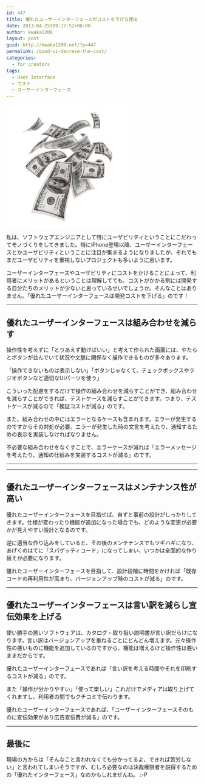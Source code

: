```yaml
---
id: 447
title: 優れたユーザーインターフェースがコストを下げる理由
date: 2013-04-25T09:17:52+00:00
author: kwaka1208
layout: post
guid: http://kwaka1208.net/?p=447
permalink: /good-ui-decrese-the-cost/
categories:
  - for creators
tags:
  - User Interface
  - コスト
  - ユーザーインターフェース
---
```

<img src="/assets/images/2013/04/money.jpg" alt="money" width="320" height="320" class="alignnone size-full wp-image-448" />

私は、ソフトウェアエンジニアとして特にユーザビリティということにこだわってモノづくりをしてきました。特にiPhone登場以降、ユーザーインターフェースとかユーザビリティということに注目が集まるようになりましたが、それでもまだユーザビリティを重視しないプロジェクトも多いように思います。

ユーザーインターフェースやユーザビリティにコストをかけることによって、利用者にメリットがあるということは理解してても、コストがかかる割には開発する自分たちのメリットが少ないと思っているせいでしょうか。そんなことはありません。「優れたユーザーインターフェースは開発コストを下げる」のです！
<hr>
<h2>優れたユーザーインターフェースは組み合わせを減らす</h2>
操作性を考えずに「とりあえず動けばいい」と考えて作られた画面には、やたらとボタンが並んでいて状況や文脈に関係なく操作できるものが多々あります。

「操作できないものは表示しない」「ボタンじゃなくて、チェックボックスやラジオボタンなど適切なUIパーツを使う」

こういった配慮をするだけで操作の組み合わせを減らすことができ、組み合わせを減らすことができれば、テストケースを減らすことができます。つまり、テストケースが減るので「検証コストが減る」のです。

また、組み合わせの中にはエラーとなるケースも含まれます。エラーが発生するのですからその対処が必要。エラーが発生した時の文言を考えたり、通知するための表示を実装しなければなりません。

不必要な組み合わせをなくすことで、エラーケースが減れば「エラーメッセージを考えたり、通知の仕組みを実装するコストが減る」のです。
<hr>

<hr>
<h2>優れたユーザーインターフェースはメンテナンス性が高い</h2>
優れたユーザーインターフェースを目指せば、自ずと事前の設計がしっかりしてきます。仕様が変わったり機能が追加になった場合でも、どのような変更が必要かが見えやすい設計となるのです。

逆に適当な作り込みをしていると、その後のメンテナンスでもツギハギになり、あげくのはてに「スパゲッティコード」になってしまい、いつかは全面的な作り替えが必要になります。

優れたユーザーインターフェースを目指して、設計段階に時間をかければ「既存コードの再利用性が高まり、バージョンアップ時のコストが減る」のです。

<hr>
<h2>優れたユーザーインターフェースは言い訳を減らし宣伝効果を上げる
</h2>
使い勝手の悪いソフトウェアは、カタログ・取り扱い説明書が言い訳だらけになります。言い訳はバージョンアップを重ねるごとにどんどん増えます。元々操作性の悪いものに機能を追加しているのですから、機能は増えるけど操作性は悪いままだからです。

優れたユーザーインターフェースであれば「言い訳を考える時間やそれを印刷するコストが減る」のです。

また「操作が分かりやすい」「使って楽しい」これだけでメディアは取り上げてくれますし、利用者の間でもクチコミで伝わります。

優れたユーザーインターフェースであれば、「ユーザーインターフェースそのものに宣伝効果があり広告宣伝費が減る」のです。

<hr>
<h2>最後に</h2>
現場の方からは「そんなこと言われなくても分かってるよ、できれば苦労しない」と言われてしまいそうですが、むしろ必要なのは決裁権限者を説得するための「優れたインターフェース」なのかもしれませんね。 :-P